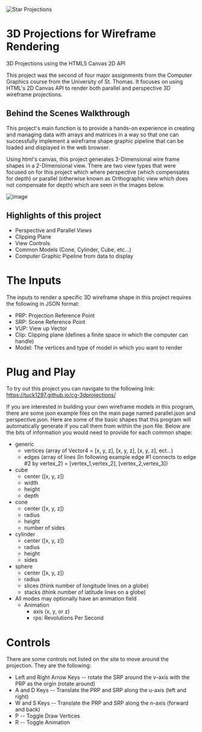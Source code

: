![Star Projections](home-star-3d.gif)

# 3D Projections for Wireframe Rendering

3D Projections using the HTML5 Canvas 2D API

This project was the second of four major assignments from the Computer Graphics course from the University of St. Thomas. It focuses on using HTML's 2D Canvas API to render both parallel and perspective 3D wireframe projections. 

## Behind the Scenes Walkthrough

This project's main function is to provide a hands-on experience in creating and managing data with arrays and matrices in a way so that one can successfully implement a wireframe shape graphic pipeline that can be loaded and displayed in the web browser. 

Using html's canvas, this project generates 3-Dimensional wire frame shapes in a 2-Dimensional view. There are two view types that were focused on for this project which where perspective (which compensates for depth) or parallel (otherwise known as Orthographic view which does not compensate for depth) which are seen in the images below. 

![image](https://user-images.githubusercontent.com/100146767/218387331-88d0b49c-09c3-4438-97a3-30788015c216.png)

## Highlights of this project

- Perspective and Parallel Views
- Clipping Plane
- View Controls
- Common Models (Cone, Cylinder, Cube, etc...)
- Computer Graphic Pipeline from data to display

# The Inputs

The inputs to render a specific 3D wireframe shape in this project requires the following in JSON format: 
- PRP: Projection Reference Point
- SRP: Scene Reference Point
- VUP: View up Vector
- Clip: Clipping plane (defines a finite space in which the computer can handle)
- Model: The vertices and type of model in which you want to render

# Plug and Play

To try out this project you can navigate to the following link: https://tuck1297.github.io/cg-3dprojections/

If you are interested in building your own wireframe models in this program, there are some json example files on the main page named parallel.json and perspective.json. Here are some of the basic shapes that this program will automatically generate if you call them from within the json file. 
Below are the bits of information you would need to provide for each common shape: 
- generic 
  - vertices (array of Vector4 = [x, y, z], [x, y, z], [x, y, z], ect...)
  - edges (array of lines (In following example edge #1 connects to edge #2 by vertex_2) = [vertex_1,vertex_2], [vertex_2,vertex_3])
- cube
  - center ([x, y, z])
  - width
  - height
  - depth
- cone
  - center ([x, y, z])
  - radius
  - height
  - number of sides
- cylinder
  - center ([x, y, z])
  - radius
  - height
  - sides
- sphere
  - center ([x, y, z])
  - radius
  - slices (think number of longitude lines on a globe)
  - stacks (think number of latitude lines on a globe)
- All modes may optionally have an animation field 
  - Animation
     - axis (x, y, or z)
     - rps: Revolutions Per Second

# Controls

There are some controls not listed on the site to move around the projection. They are the following: 
- Left and Right Arrow Keys -- rotate the SRP around the v-axis with the PRP as the orgin (rotate around)
- A and D Keys -- Translate the PRP and SRP along the u-axis (left and right)
- W and S Keys -- Translate the PRP and SRP along the n-axis (forward and back)
- P -- Toggle Draw Vertices
- R -- Toggle Animation
